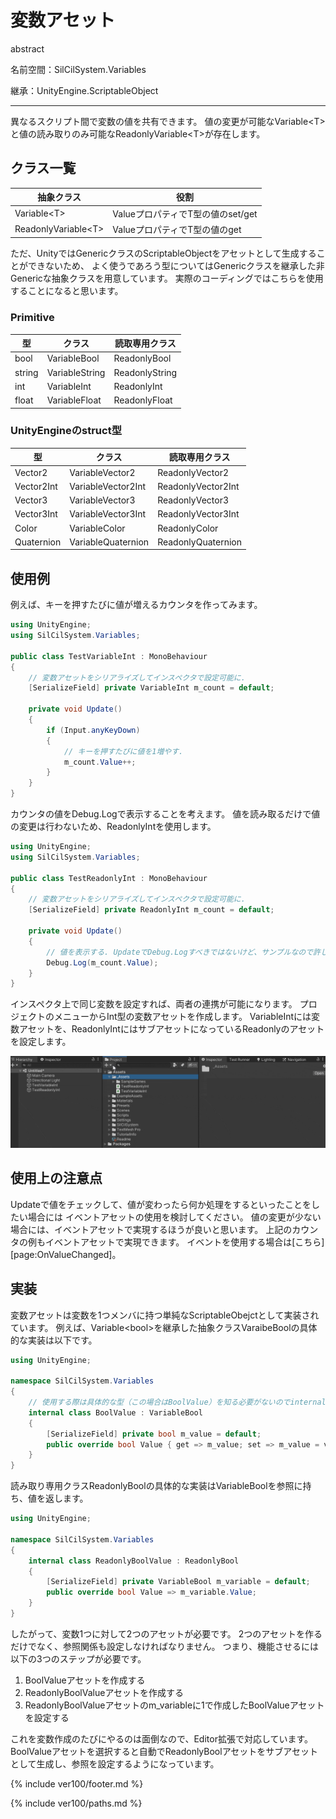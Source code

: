 # 変数アセット

abstract

名前空間：SilCilSystem.Variables

継承：UnityEngine.ScriptableObject

---

異なるスクリプト間で変数の値を共有できます。
値の変更が可能なVariable\<T>と値の読み取りのみ可能なReadonlyVariable\<T>が存在します。

## クラス一覧

|抽象クラス|役割|
|-|-|
|Variable\<T>|ValueプロパティでT型の値のset/get|
|ReadonlyVariable\<T>|ValueプロパティでT型の値のget|

ただ、UnityではGenericクラスのScriptableObjectをアセットとして生成することができないため、
よく使うであろう型についてはGenericクラスを継承した非Genericな抽象クラスを用意しています。
実際のコーディングではこちらを使用することになると思います。

### Primitive

|型|クラス|読取専用クラス|
|-|-|-|
|bool|VariableBool|ReadonlyBool|
|string|VariableString|ReadonlyString|
|int|VariableInt|ReadonlyInt|
|float|VariableFloat|ReadonlyFloat|

### UnityEngineのstruct型

|型|クラス|読取専用クラス|
|-|-|-|
|Vector2|VariableVector2|ReadonlyVector2|
|Vector2Int|VariableVector2Int|ReadonlyVector2Int|
|Vector3|VariableVector3|ReadonlyVector3|
|Vector3Int|VariableVector3Int|ReadonlyVector3Int|
|Color|VariableColor|ReadonlyColor|
|Quaternion|VariableQuaternion|ReadonlyQuaternion|

## 使用例

例えば、キーを押すたびに値が増えるカウンタを作ってみます。

```cs
using UnityEngine;
using SilCilSystem.Variables;

public class TestVariableInt : MonoBehaviour
{
    // 変数アセットをシリアライズしてインスペクタで設定可能に.
    [SerializeField] private VariableInt m_count = default;

    private void Update()
    {
        if (Input.anyKeyDown)
        {
            // キーを押すたびに値を1増やす.
            m_count.Value++;
        }
    }
}
```

カウンタの値をDebug.Logで表示することを考えます。
値を読み取るだけで値の変更は行わないため、ReadonlyIntを使用します。

```cs
using UnityEngine;
using SilCilSystem.Variables;

public class TestReadonlyInt : MonoBehaviour
{
    // 変数アセットをシリアライズしてインスペクタで設定可能に.
    [SerializeField] private ReadonlyInt m_count = default;

    private void Update()
    {
        // 値を表示する. UpdateでDebug.Logすべきではないけど、サンプルなので許して.
        Debug.Log(m_count.Value);
    }
}
```

インスペクタ上で同じ変数を設定すれば、両者の連携が可能になります。
プロジェクトのメニューからInt型の変数アセットを作成します。
VariableIntには変数アセットを、ReadonlyIntにはサブアセットになっているReadonlyのアセットを設定します。

![変数アセットをインスペクタ上で設定する][fig:VariableInInspector]

## 使用上の注意点

Updateで値をチェックして、値が変わったら何か処理をするといったことをしたい場合には
イベントアセットの使用を検討してください。
値の変更が少ない場合には、イベントアセットで実現するほうが良いと思います。
上記のカウンタの例もイベントアセットで実現できます。
イベントを使用する場合は[こちら][page:OnValueChanged]。

## 実装

変数アセットは変数を1つメンバに持つ単純なScriptableObejctとして実装されています。
例えば、Variable\<bool>を継承した抽象クラスVaraibeBoolの具体的な実装は以下です。

```cs
using UnityEngine;

namespace SilCilSystem.Variables
{
    // 使用する際は具体的な型（この場合はBoolValue）を知る必要がないのでinternalで実装.
    internal class BoolValue : VariableBool
    {
        [SerializeField] private bool m_value = default;
        public override bool Value { get => m_value; set => m_value = value; }
    }
}
```

読み取り専用クラスReadonlyBoolの具体的な実装はVariableBoolを参照に持ち、値を返します。

```cs
using UnityEngine;

namespace SilCilSystem.Variables
{
    internal class ReadonlyBoolValue : ReadonlyBool
    {
        [SerializeField] private VariableBool m_variable = default;
        public override bool Value => m_variable.Value;
    }
}
```

したがって、変数1つに対して2つのアセットが必要です。
2つのアセットを作るだけでなく、参照関係も設定しなければなりません。
つまり、機能させるには以下の3つのステップが必要です。

1. BoolValueアセットを作成する
2. ReadonlyBoolValueアセットを作成する
3. ReadonlyBoolValueアセットのm_variableに1で作成したBoolValueアセットを設定する

これを変数作成のたびにやるのは面倒なので、Editor拡張で対応しています。
BoolValueアセットを選択すると自動でReadonlyBoolアセットをサブアセットとして生成し、参照を設定するようになっています。

<!--- footer --->

{% include ver100/footer.md %}

<!--- 参照 --->

{% include ver100/paths.md %}

<!--- 画像 --->
[fig:VariableInInspector]: Figures/VariableInInspector.gif
